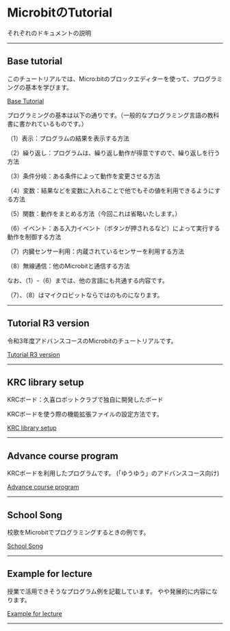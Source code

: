 # MicrobitのTutorial

それぞれのドキュメントの説明

---

## Base tutorial

このチュートリアルでは、Micro:bitのブロックエディターを使って、プログラミングの基本を学びます。

[Base Tutorial](./base_tutorial.md)

プログラミングの基本は以下の通りです。（一般的なプログラミング言語の教科書に書かれているものです。）

（1）表示：プログラムの結果を表示する方法

（2）繰り返し：プログラムは、繰り返し動作が得意ですので、繰り返しを行う方法

（3）条件分岐：ある条件によって動作を変更させる方法

（4）変数：結果などを変数に入れることで他でもその値を利用できるようにする方法

（5）関数：動作をまとめる方法（今回これは省略いたします。）

（6）イベント：ある入力イベント（ボタンが押されるなど）によって実行する動作を制御する方法

（7）内臓センサー利用：内蔵されているセンサーを利用する方法

（8）無線通信：他のMicrobitと通信する方法

なお、（1）-（6）までは、他の言語にも共通する内容です。

（7）、（8）はマイクロビットならではのものになります。

---
## Tutorial R3 version

令和3年度アドバンスコースのMicrobitのチュートリアルです。

[Tutorial R3 version](./tutorial_R3_version.md)

---

## KRC library setup

KRCボード：久喜ロボットクラブで独自に開発したボード

KRCボードを使う際の機能拡張ファイルの設定方法です。

[KRC library setup](./KRC_library_setup.md)

---

## Advance course program

KRCボードを利用したプログラムです。
(「ゆうゆう」のアドバンスコース向け)

[Advance course program](./advance_course.md)

---

## School Song

校歌をMicrobitでプログラミングするときの例です。

[School Song](./school_song.md)

---

## Example for lecture

授業で活用できそうなプログラム例を記載しています。
やや発展的に内容になります。

[Example for lecture](./example_for_lecture.md)

---